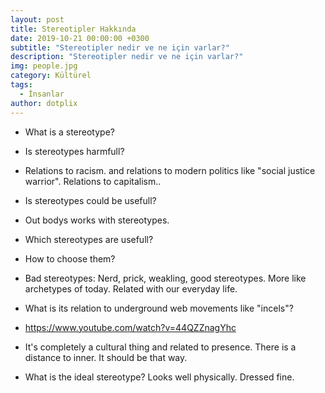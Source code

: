 ```yaml
---
layout: post
title: Stereotipler Hakkında
date: 2019-10-21 00:00:00 +0300
subtitle: "Stereotipler nedir ve ne için varlar?"
description: "Stereotipler nedir ve ne için varlar?"
img: people.jpg
category: Kültürel
tags:
  - İnsanlar
author: dotplix
---
```



* What is a stereotype?
* Is stereotypes harmfull?
* Relations to racism. and relations to modern politics like "social justice warrior". Relations to capitalism..
* Is stereotypes could be usefull?
* Out bodys works with stereotypes.
* Which stereotypes are usefull? 
* How to choose them?
* Bad stereotypes: Nerd, prick, weakling,  good stereotypes. More like archetypes of today. Related with our everyday life. 
* What is its relation to underground web movements like "incels"?
* https://www.youtube.com/watch?v=44QZZnagYhc


* It's completely a cultural thing and related to presence. There is a distance to inner. It should be that way.
* What is the ideal stereotype? Looks well physically. Dressed fine.